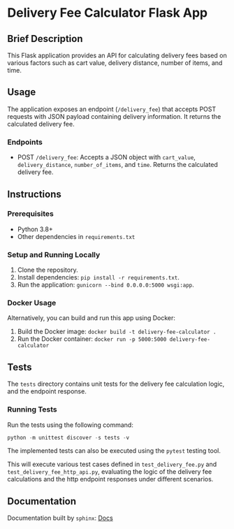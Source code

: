 # Delivery Fee Calculator Flask App

## Brief Description
This Flask application provides an API for calculating delivery fees based on various factors such as cart value, delivery distance, number of items, and time.

## Usage
The application exposes an endpoint (`/delivery_fee`) that accepts POST requests with JSON payload containing delivery information. It returns the calculated delivery fee.

### Endpoints
- POST `/delivery_fee`: Accepts a JSON object with `cart_value`, `delivery_distance`, `number_of_items`, and `time`. Returns the calculated delivery fee.

## Instructions

### Prerequisites
- Python 3.8+
- Other dependencies in `requirements.txt`

### Setup and Running Locally
1. Clone the repository.
2. Install dependencies: `pip install -r requirements.txt`.
3. Run the application: `gunicorn --bind 0.0.0.0:5000 wsgi:app`.

### Docker Usage
Alternatively, you can build and run this app using Docker:

1. Build the Docker image: `docker build -t delivery-fee-calculator .`
2. Run the Docker container: `docker run -p 5000:5000 delivery-fee-calculator`

## Tests
The `tests` directory contains unit tests for the delivery fee calculation logic, and the endpoint response.

### Running Tests
Run the tests using the following command:
```Python
python -m unittest discover -s tests -v
```
The implemented tests can also be executed using the `pytest` testing tool.

This will execute various test cases defined in `test_delivery_fee.py` and `test_delivery_fee_http_api.py`, evaluating the logic of the delivery fee calculations and the http endpoint responses under different scenarios.

## Documentation
Documentation built by `sphinx`: [Docs](https://mamdasn.github.io/http-endpoint-api-delivery-calc/)
